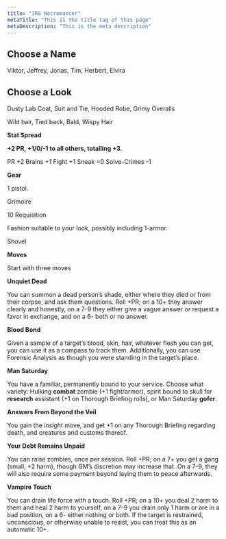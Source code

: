```yaml
---
title: "IRS Necromancer"
metaTitle: "This is the title tag of this page"
metaDescription: "This is the meta description"
---
```


## Choose a Name

Viktor, Jeffrey, Jonas, Tim, Herbert, Elvira

## Choose a Look

Dusty Lab Coat, Suit and Tie, Hooded Robe, Grimy Overalls

Wild hair, Tied back, Bald, Wispy Hair

**Stat Spread**

**+2 PR, +1/0/-1 to all others, totalling +3.**

PR +2 Brains +1 Fight +1 Sneak =0 Solve-Crimes -1

**Gear**

1 pistol.

Grimoire

10 Requisition

Fashion suitable to your look, possibly including 1-armor.

Shovel

**Moves**

Start with three moves

**Unquiet Dead**

You can summon a dead person’s shade, either where they died or from their
corpse, and ask them questions. Roll +PR; on a 10+ they answer clearly and
honestly, on a 7-9 they either give a vague answer *or* request a favor in
exchange, and on a 6- both or no answer.

**Blood Bond**

Given a sample of a target’s blood, skin, hair, whatever flesh you can get, you
can use it as a compass to track them. Additionally, you can use Forensic
Analysis as though you were standing in the target’s place.

**Man Saturday**

You have a familiar, permanently bound to your service. Choose what variety:
Hulking **combat** zombie (+1 fight/armor), spirit bound to skull for
**research** assistant (+1 on Thorough Briefing rolls), or Man Saturday
**gofer**.

**Answers From Beyond the Veil**

You gain the *insight* move, and get +1 on any Thorough Briefing regarding
death, and creatures and customs thereof.

**Your Debt Remains Unpaid**

You can raise zombies, once per session. Roll +PR; on a 7+ you get a gang
(small, +2 harm), though GM’s discretion may increase that. On a 7-9, they will
also require some payment beyond laying them to peace afterwards.

**Vampire Touch**

You can drain life force with a touch. Roll +PR; on a 10+ you deal 2 harm to
them and heal 2 harm to yourself, on a 7-9 you drain only 1 harm or are in a bad
position, on a 6- either nothing or both. If the target is restrained,
unconscious, or otherwise unable to resist, you can treat this as an automatic
10+.
